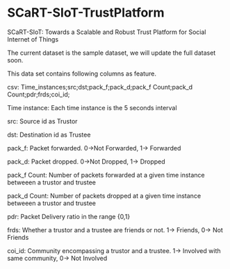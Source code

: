 # SCaRT-SIoT-TrustPlatform

SCaRT-SIoT: Towards a Scalable and Robust Trust Platform for Social Internet of Things

The current dataset is the sample dataset, we will update the full dataset soon.

This data set contains following columns as feature. 

csv: Time_instances;src;dst;pack_f;pack_d;pack_f Count;pack_d Count;pdr;frds;coi_id;

Time instance: Each time instance is the 5 seconds interval

src: Source id as Trustor

dst: Destination id as Trustee

pack_f: Packet forwarded. 0->Not Forwarded, 1-> Forwarded

pack_d: Packet dropped. 0->Not Dropped, 1-> Dropped

pack_f Count: Number of packets forwarded at a given time instance betweeen a trustor and trustee

pack_d Count: Number of packets dropped at a given time instance betweeen a trustor and trustee

pdr: Packet Delivery ratio in the range {0,1}

frds: Whether a trustor and a trustee are friends or not. 1-> Friends, 0-> Not Friends

coi_id: Community encompassing a trustor and a trustee. 1-> Involved with same community, 0-> Not Involved
